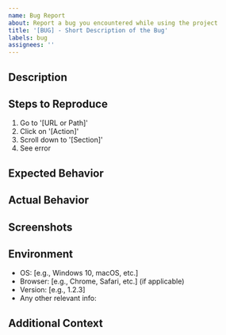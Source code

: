 ```yaml
---
name: Bug Report
about: Report a bug you encountered while using the project
title: '[BUG] - Short Description of the Bug'
labels: bug
assignees: ''
---
```


## Description
<!-- A clear and concise description of what the bug is. -->

## Steps to Reproduce
<!-- Please provide the steps to reproduce the behavior. -->
1. Go to '[URL or Path]'
2. Click on '[Action]'
3. Scroll down to '[Section]'
4. See error

## Expected Behavior
<!-- A clear and concise description of what you expected to happen. -->

## Actual Behavior
<!-- A clear and concise description of what actually happened. -->

## Screenshots
<!-- If applicable, add screenshots to help explain your problem. -->

## Environment
- OS: [e.g., Windows 10, macOS, etc.]
- Browser: [e.g., Chrome, Safari, etc.] (if applicable)
- Version: [e.g., 1.2.3]
- Any other relevant info:

## Additional Context
<!-- Add any other context about the problem here. -->
